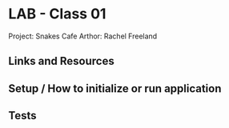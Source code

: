 # LAB - Class 01

Project: Snakes Cafe
Arthor: Rachel Freeland

## Links and Resources

## Setup / How to initialize or run application

## Tests
